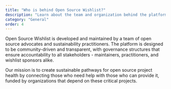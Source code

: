 ```yaml
---
title: "Who is behind Open Source Wishlist?"
description: "Learn about the team and organization behind the platform"
category: "General"
order: 4
---
```


Open Source Wishlist is developed and maintained by a team of open source advocates and sustainability practitioners. The platform is designed to be community-driven and transparent, with governance structures that ensure accountability to all stakeholders - maintainers, practitioners, and wishlist sponsors alike.

Our mission is to create sustainable pathways for open source project health by connecting those who need help with those who can provide it, funded by organizations that depend on these critical projects.